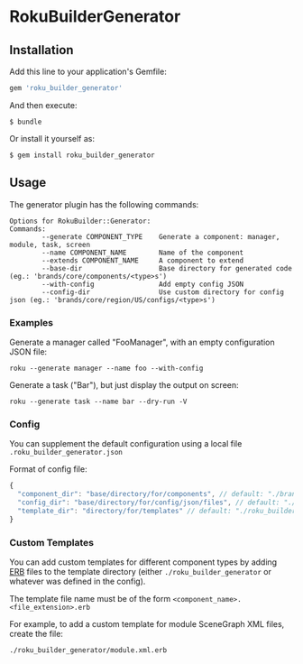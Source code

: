 # RokuBuilderGenerator

## Installation

Add this line to your application's Gemfile:

```ruby
gem 'roku_builder_generator'
```

And then execute:

    $ bundle

Or install it yourself as:

    $ gem install roku_builder_generator

## Usage

The generator plugin has the following commands:

```
Options for RokuBuilder::Generator:
Commands:
        --generate COMPONENT_TYPE    Generate a component: manager, module, task, screen
        --name COMPONENT_NAME        Name of the component
        --extends COMPONENT_NAME     A component to extend
        --base-dir                   Base directory for generated code (eg.: 'brands/core/components/<type>s')
        --with-config                Add empty config JSON
        --config-dir                 Use custom directory for config json (eg.: 'brands/core/region/US/configs/<type>s')
```

### Examples

Generate a manager called "FooManager", with an empty configuration JSON file:

`roku --generate manager --name foo --with-config`

Generate a task ("Bar"), but just display the output on screen:

`roku --generate task --name bar --dry-run -V`

### Config

You can supplement the default configuration using a local file `.roku_builder_generator.json`

Format of config file:

```js
{
  "component_dir": "base/directory/for/components", // default: "./brands/core/components"
  "config_dir": "base/directory/for/config/json/files", // default: "./brands/core/region/US/configs"
  "template_dir": "directory/for/templates" // default: "./roku_builder_generator"
}
```

### Custom Templates

You can add custom templates for different component types by adding [ERB](https://www.stuartellis.name/articles/erb/) files to the template directory (either `./roku_builder_generator` or whatever was defined in the config).

The template file name must be of the form `<component_name>.<file_extension>.erb`

For example, to add a custom template for module SceneGraph XML files, create the file:

`./roku_builder_generator/module.xml.erb`
